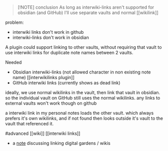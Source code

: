 > [!NOTE] conclusion
> As long as interwiki-links aren't supported for obsidian (and GitHub)
> I'll use separate vaults and normal [[wikilink]]

problem:
- interwiki links don't work in github
- interwiki-links don't work in obsidian

A plugin could support linking to other vaults, without requiring that vault to use interwiki links for duplicate note names between 2 vaults.

Needed
- Obsidian interwiki-links (not allowed character in non existing note name)
  [[interwikilinks plugin]]
- GitHub interwiki links (currently shows as dead link)

ideally, we use normal wikilinks in the vault, then link that vault in obsidian.
so the individual vault on GitHub still uses the normal wikilinks. 
any links to external vaults won't work though on github

a interwiki link in my personal notes loads the other vault. which always prefers it's own wikilinks, and if not found then looks outside it's vault to the vault that referenced it.

#advanced [[wiki]] [[interwiki links]]

- a [note](https://commonplace.doubleloop.net/interlinking-wikis) discussing linking digital gardens / wikis